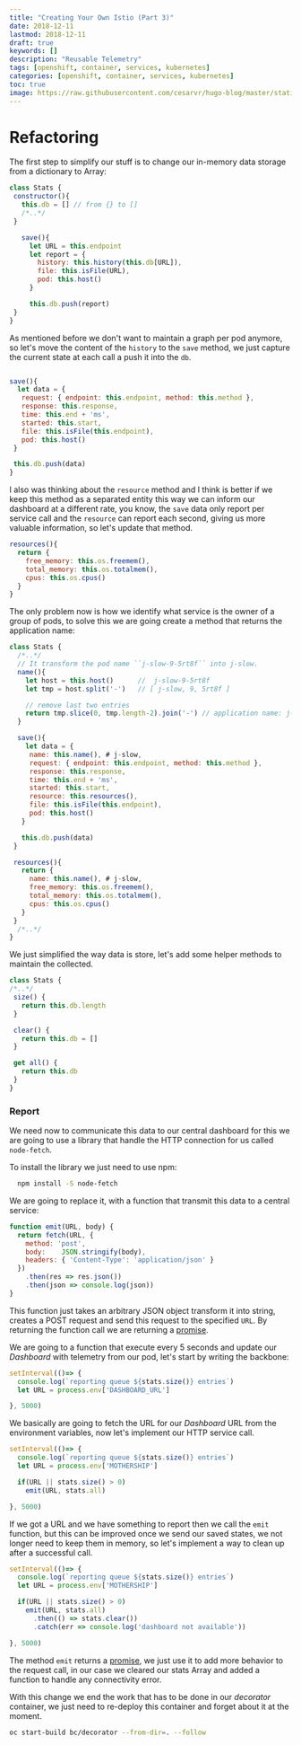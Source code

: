 ```yaml
---
title: "Creating Your Own Istio (Part 3)"
date: 2018-12-11
lastmod: 2018-12-11
draft: true
keywords: []
description: "Reusable Telemetry"
tags: [openshift, container, services, kubernetes]
categories: [openshift, container, services, kubernetes]
toc: true
image: https://raw.githubusercontent.com/cesarvr/hugo-blog/master/static/static/logo/profiler.png
---
```


# Refactoring


The first step to simplify our stuff is to change our in-memory data storage from a dictionary to Array:

```js
class Stats {
 constructor(){
   this.db = [] // from {} to []
   /*..*/
 }

   save(){
     let URL = this.endpoint
     let report = {
       history: this.history(this.db[URL]),
       file: this.isFile(URL),
       pod: this.host()
     }

     this.db.push(report)
 }
}
```

As mentioned before we don't want to maintain a graph per pod anymore, so let's move the content of the ```history``` to the ```save``` method, we just capture the current state at each call a push it into the ```db```.

```js

save(){
  let data = {
   request: { endpoint: this.endpoint, method: this.method },
   response: this.response,
   time: this.end + 'ms',
   started: this.start,
   file: this.isFile(this.endpoint),
   pod: this.host()
 }

 this.db.push(data)
}
```


I also was thinking about the ```resource``` method and I think is better if we keep this method as a separated entity this way we can inform our dashboard at a different rate, you know, the ``save`` data only report per service call and the ``resource`` can report each second, giving us more valuable information, so let's update that method.


```js
resources(){
  return {
    free_memory: this.os.freemem(),
    total_memory: this.os.totalmem(),
    cpus: this.os.cpus()
  }
}
```

The only problem now is how we identify what service is the owner of a group of pods, to solve this we are going create a method that returns the application name:



```js
class Stats {
  /*..*/
  // It transform the pod name ``j-slow-9-5rt8f`` into j-slow.
  name(){
    let host = this.host()      //  j-slow-9-5rt8f
    let tmp = host.split('-')   // [ j-slow, 9, 5rt8f ]

    // remove last two entries
    return tmp.slice(0, tmp.length-2).join('-') // application name: j-slow
  }

  save(){
    let data = {
     name: this.name(), # j-slow,
     request: { endpoint: this.endpoint, method: this.method },
     response: this.response,
     time: this.end + 'ms',
     started: this.start,
     resource: this.resources(),
     file: this.isFile(this.endpoint),
     pod: this.host()
   }

   this.db.push(data)
 }

 resources(){
   return {
     name: this.name(), # j-slow,
     free_memory: this.os.freemem(),
     total_memory: this.os.totalmem(),
     cpus: this.os.cpus()
   }
 }
  /*..*/
}
```

We just simplified the way data is store, let's add some helper methods to maintain the collected.

```js
class Stats {
/*..*/
 size() {
   return this.db.length
 }

 clear() {
   return this.db = []
 }

 get all() {
   return this.db
 }
}
```


### Report

We need now to communicate this data to our central dashboard for this we are going to use a library that handle the HTTP connection for us called ``node-fetch``.

To install the library we just need to use npm:

```sh
  npm install -S node-fetch
```

We are going to replace it, with a function that transmit this data to a central service:

```js
function emit(URL, body) {
  return fetch(URL, {
    method: 'post',
    body:    JSON.stringify(body),
    headers: { 'Content-Type': 'application/json' }
  })
    .then(res => res.json())
    .then(json => console.log(json))
}
```

This function just takes an arbitrary JSON object transform it into string, creates a POST request and send this request to the specified ```URL```. By returning the function call we are returning a [promise](https://developer.mozilla.org/en-US/docs/Web/JavaScript/Reference/Global_Objects/Promise).

We are going to a function that execute every 5 seconds and update our *Dashboard* with telemetry from our pod, let's start by writing the backbone:

```js
setInterval(()=> {
  console.log(`reporting queue ${stats.size()} entries`)
  let URL = process.env['DASHBOARD_URL']

}, 5000)
```

We basically are going to fetch the URL for our *Dashboard* URL from the environment variables, now let's implement our HTTP service call.

```js
setInterval(()=> {
  console.log(`reporting queue ${stats.size()} entries`)
  let URL = process.env['MOTHERSHIP']

  if(URL || stats.size() > 0)
    emit(URL, stats.all)

}, 5000)
```

If we got a URL and we have something to report then we call the ``emit`` function, but this can be improved once we send our saved states, we not longer need to keep them in memory, so let's implement a way to clean up after a successful call.

```js
setInterval(()=> {
  console.log(`reporting queue ${stats.size()} entries`)
  let URL = process.env['MOTHERSHIP']

  if(URL || stats.size() > 0)
    emit(URL, stats.all)
      .then(() => stats.clear())
      .catch(err => console.log('dashboard not available'))

}, 5000)
```
The method ``emit`` returns a [promise](https://developer.mozilla.org/en-US/docs/Web/JavaScript/Reference/Global_Objects/Promise), we just use it to add more behavior to the request call, in our case we cleared our stats Array and added a function to handle any connectivity error.

With this change we end the work that has to be done in our *decorator* container, we just need to re-deploy this container and forget about it at the moment.

```sh
oc start-build bc/decorator --from-dir=. --follow
```

